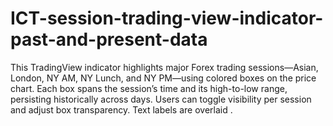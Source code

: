 # ICT-session-trading-view-indicator-past-and-present-data
This TradingView indicator highlights major Forex trading sessions—Asian, London, NY AM, NY Lunch, and NY PM—using colored boxes on the price chart. Each box spans the session’s time and its high-to-low range, persisting historically across days. Users can toggle visibility per session and adjust box transparency. Text labels are overlaid .
